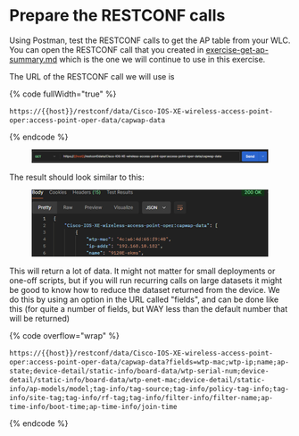 # Prepare the RESTCONF calls

Using Postman, test the RESTCONF calls to get the AP table from your WLC. You can open the RESTCONF call that you created in [exercise-get-ap-summary.md](../postman/exercise-get-ap-summary.md "mention") which is the one we will continue to use in this exercise.

The URL of the RESTCONF call we will use is

{% code fullWidth="true" %}
```url
https://{{host}}/restconf/data/Cisco-IOS-XE-wireless-access-point-oper:access-point-oper-data/capwap-data
```
{% endcode %}

<div data-full-width="true"><figure><img src="../../.gitbook/assets/image (1) (1) (1) (1) (1) (1).png" alt=""><figcaption></figcaption></figure></div>

The result should look similar to this:

<figure><img src="../../.gitbook/assets/image (2) (1) (1) (1) (1) (1).png" alt=""><figcaption></figcaption></figure>

This will return a lot of data. It might not matter for small deployments or one-off scripts, but if you will run recurring calls on large datasets it might be good to know how to reduce the dataset returned from the device. We do this by using an option in the URL called "fields", and can be done like this (for quite a number of fields, but WAY less than the default number that will be returned)

{% code overflow="wrap" %}
```
https://{{host}}/restconf/data/Cisco-IOS-XE-wireless-access-point-oper:access-point-oper-data/capwap-data?fields=wtp-mac;wtp-ip;name;ap-state;device-detail/static-info/board-data/wtp-serial-num;device-detail/static-info/board-data/wtp-enet-mac;device-detail/static-info/ap-models/model;tag-info/tag-source;tag-info/policy-tag-info;tag-info/site-tag;tag-info/rf-tag;tag-info/filter-info/filter-name;ap-time-info/boot-time;ap-time-info/join-time
```
{% endcode %}
